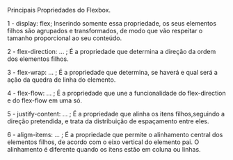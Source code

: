 Principais Propriedades do Flexbox.

1 - display: flex; 
    Inserindo somente essa   propriedade, os seus elementos filhos são agrupados e transformados, de modo que vão respeitar o tamanho proporcional ao seu conteúdo.

2 - flex-direction: ... ;
    É a propriedade que determina a direção da ordem dos elementos filhos.

3 - flex-wrap: ... ;
    É a propriedade que determina, se haverá e qual será a ação da quedra de linha do elemento.

4 - flex-flow: ... ;
    É a propriedade que une a funcionalidade do flex-direction e do flex-flow em uma só.

5 - justify-content: ... ;
    É a propriedade que alinha os itens filhos,seguindo a direção pretendida, e trata da distribuição de espaçamento entre eles.

6 - aligm-items: ... ;
    É a propriedade que permite o alinhamento central dos elementos filhos, de acordo com o eixo vertical do elemento pai. O alinhamento é diferente quando os itens estão em coluna ou linhas. 